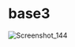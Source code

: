 # base3


![Screenshot_144](https://github.com/user-attachments/assets/d90d77b3-6418-4103-82df-cc2e97490f4a)

